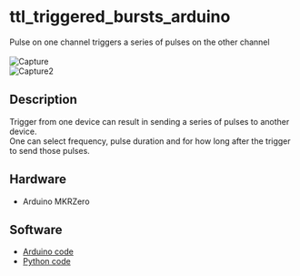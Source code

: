 # ttl_triggered_bursts_arduino
Pulse on one channel triggers a series of pulses on the other channel
<br><br>![Capture](https://user-images.githubusercontent.com/87764674/208109017-0e19b3ff-2312-4597-b0d3-085eaac7b5e4.PNG)
<br>![Capture2](https://user-images.githubusercontent.com/87764674/208115228-08cd887c-2b59-4f9a-81a5-64dadec7b5ee.PNG)

## Description
Trigger from one device can result in sending a series of pulses to another device.<br>
One can select frequency, pulse duration and for how long after the trigger to send those pulses.
## Hardware
- Arduino MKRZero
## Software
- [Arduino code](https://github.com/ilo21/ttl_triggered_bursts_arduino/blob/main/TTL_triggered_bursts_Arduino/TTL_triggered_bursts_Arduino.ino)
- [Python code](https://github.com/ilo21/ttl_triggered_bursts_arduino/blob/main/TTL_triggered_bursts_Python/GUI2TTL_triggered_bursts_Arduino.py)
